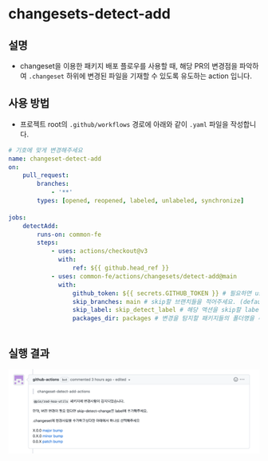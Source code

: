 # changesets-detect-add

## 설명

- changeset을 이용한 패키지 배포 플로우를 사용할 때, 해당 PR의 변경점을 파악하여 `.changeset` 하위에 변경된 파일을 기재할 수 있도록 유도하는 action 입니다.

## 사용 방법

- 프로젝트 root의 `.github/workflows` 경로에 아래와 같이 `.yaml` 파일을 작성합니다.

```yaml
# 기호에 맞게 변경해주세요
name: changeset-detect-add
on:
    pull_request:
        branches:
            - '**'
        types: [opened, reopened, labeled, unlabeled, synchronize]

jobs:
    detectAdd:
        runs-on: common-fe
        steps:
            - uses: actions/checkout@v3
              with:
                  ref: ${{ github.head_ref }}
            - uses: common-fe/actions/changesets/detect-add@main
              with:
                  github_token: ${{ secrets.GITHUB_TOKEN }} # 필요하면 user의 PAT을 넣어주세요.
                  skip_branches: main # skip할 브랜치들을 적어주세요. (default : master,main,develop) 
                  skip_label: skip_detect_label # 해당 액션을 skip할 label의 이름을 적어주세요. (default: skip-detect-change) 
                  packages_dir: packages # 변경을 탐지할 패키지들의 폴더명을 추가해주세요. (default: packages,share) 
            
```

## 실행 결과

![example](./src/assets/example.png)
